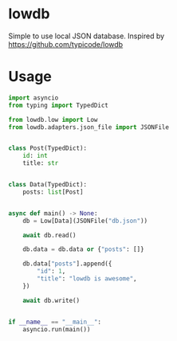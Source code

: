 # lowdb

Simple to use local JSON database. Inspired by https://github.com/typicode/lowdb

# Usage

```python
import asyncio
from typing import TypedDict

from lowdb.low import Low
from lowdb.adapters.json_file import JSONFile


class Post(TypedDict):
    id: int
    title: str


class Data(TypedDict):
    posts: list[Post]


async def main() -> None:
    db = Low[Data](JSONFile("db.json"))

    await db.read()

    db.data = db.data or {"posts": []}

    db.data["posts"].append({
        "id": 1,
        "title": "lowdb is awesome",
    })

    await db.write()


if __name__ == "__main__":
    asyncio.run(main())
```
